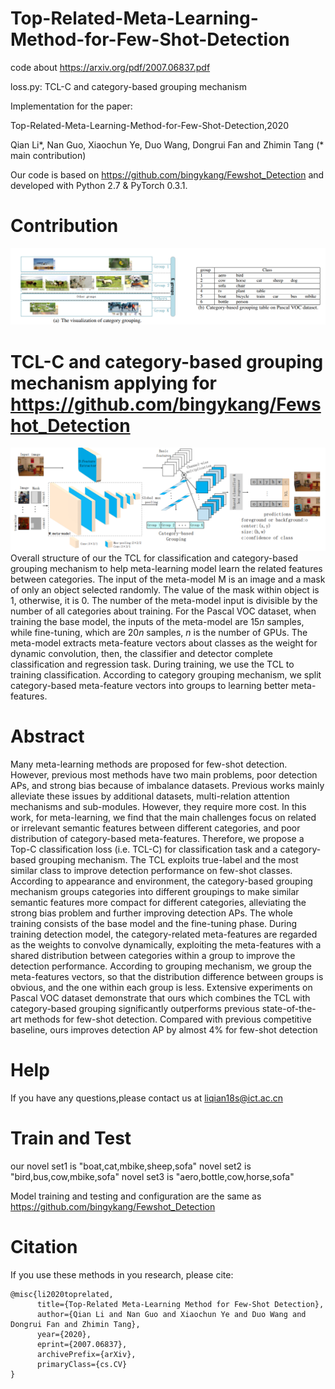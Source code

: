 # Top-Related-Meta-Learning-Method-for-Few-Shot-Detection
code about https://arxiv.org/pdf/2007.06837.pdf

loss.py: TCL-C and category-based grouping mechanism


Implementation for the paper:

Top-Related-Meta-Learning-Method-for-Few-Shot-Detection,2020

Qian Li*, Nan Guo, Xiaochun Ye, Duo Wang, Dongrui Fan and Zhimin Tang (* main contribution)

Our code is based on https://github.com/bingykang/Fewshot_Detection and developed with Python 2.7 & PyTorch 0.3.1.

# Contribution

![image](https://github.com/futureisatyourhand/Top-Related-Meta-Learning-Method-for-Few-Shot-Detection/blob/main/%E5%9B%BE%E7%89%87/1.png)



# TCL-C and category-based grouping mechanism applying for https://github.com/bingykang/Fewshot_Detection
![image](https://github.com/futureisatyourhand/Top-Related-Meta-Learning-Method-for-Few-Shot-Detection/blob/main/%E5%9B%BE%E7%89%87/2.png)
Overall structure of our the TCL for classification and category-based grouping mechanism to help meta-learning model learn the related features between categories. The input of the meta-model M is an image and a mask of only an object selected randomly. The value of the mask within object is 1, otherwise, it is 0. The number of the meta-model input is divisible by the number of all categories about training. For the Pascal VOC dataset, when training the base model, the inputs of the meta-model are $15n$ samples, while fine-tuning, which are $20n$ samples, $n$ is the number of GPUs. The meta-model extracts meta-feature vectors about classes as the weight for dynamic convolution, then, the classifier and detector complete classification and regression task. During training, we use the TCL to training classification. According to category grouping mechanism, we split category-based meta-feature vectors into groups to learning better meta-features.


# Abstract
Many meta-learning methods are proposed for few-shot detection. However, previous most methods have two main problems, poor detection APs, and strong bias because of imbalance datasets. Previous works mainly alleviate these issues by additional datasets, multi-relation attention mechanisms and sub-modules. However, they require more cost. In this work, for meta-learning, we find that the main challenges focus on related or irrelevant semantic features between different categories, and poor distribution of category-based meta-features. Therefore, we propose a Top-C classification loss (i.e. TCL-C) for classification task and a category-based grouping mechanism. The TCL exploits true-label and the most similar class to improve detection performance on few-shot classes. According to appearance and environment, the category-based grouping mechanism groups categories into different groupings to make similar semantic features more compact for different categories, alleviating the strong bias problem and further improving detection APs. The whole training consists of the base model and the fine-tuning phase. During training detection model, the category-related meta-features are regarded as the weights to convolve dynamically, exploiting the meta-features with a shared distribution between categories within a group to improve the detection performance. According to grouping mechanism, we group the meta-features vectors, so that the distribution difference between groups is obvious, and the one within each group is less. Extensive experiments on Pascal VOC dataset demonstrate that ours which combines the TCL with category-based grouping significantly outperforms previous state-of-the-art methods for few-shot detection. Compared with previous competitive baseline, ours improves detection AP by almost 4% for few-shot detection

# Help
If you have any questions,please contact us at liqian18s@ict.ac.cn

# Train and Test
our novel set1 is "boat,cat,mbike,sheep,sofa"
novel set2 is "bird,bus,cow,mbike,sofa"
novel set3 is "aero,bottle,cow,horse,sofa"

Model training and testing and configuration are the same as https://github.com/bingykang/Fewshot_Detection

# Citation

If you use these methods in you research, please cite:
```
@misc{li2020toprelated,
      title={Top-Related Meta-Learning Method for Few-Shot Detection}, 
      author={Qian Li and Nan Guo and Xiaochun Ye and Duo Wang and Dongrui Fan and Zhimin Tang},
      year={2020},
      eprint={2007.06837},
      archivePrefix={arXiv},
      primaryClass={cs.CV}
}
```



